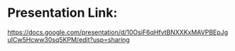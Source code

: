 # Presentation Link:
https://docs.google.com/presentation/d/10OsiF6qHfvtBNXXKxMAVPBEpJguICw5Hcww30sq5KPM/edit?usp=sharing
